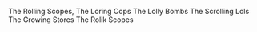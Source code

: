 The Rolling Scopes,
The Loring Cops
The Lolly Bombs
The Scrolling Lols
The Growing Stores
The Rolik Scopes

